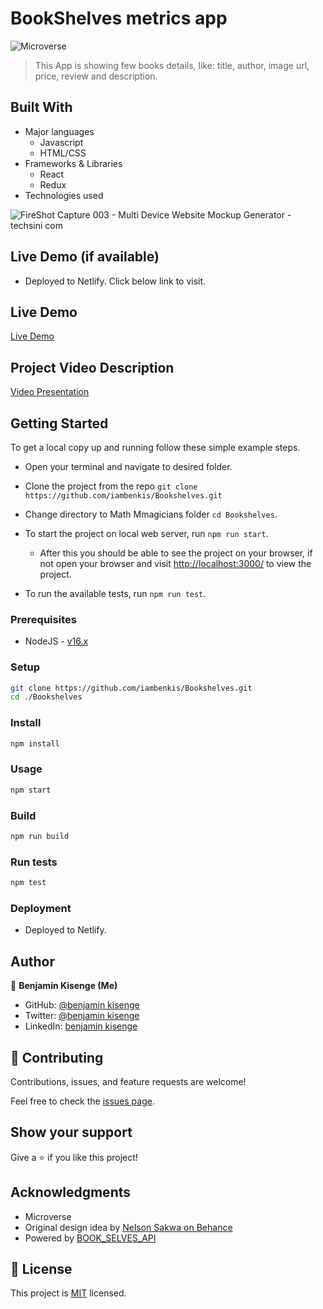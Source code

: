 # BookShelves metrics app

![Microverse](https://img.shields.io/badge/Microverse-blueviolet)

>This App is showing few books details, like: title, author, image url, price, review and description.

## Built With

- Major languages
  - Javascript
  - HTML/CSS
- Frameworks & Libraries
  - React
  - Redux
- Technologies used

![FireShot Capture 003 - Multi Device Website Mockup Generator - techsini com](https://user-images.githubusercontent.com/80458199/195976138-60eff7e9-624d-41b2-a705-a96b24042da2.png)



## Live Demo (if available)

- Deployed to Netlify. Click below link to visit.

## Live Demo

[Live Demo](https://634a5de47268306b6cf8fb28--scintillating-cupcake-d003b8.netlify.app/)

## Project Video Description

[Video Presentation](https://drive.google.com/file/d/1YgUeWXF2ihYwtJl1Ut4FGh_CRpcdL2iA/view?usp=sharing)

## Getting Started

To get a local copy up and running follow these simple example steps.

- Open your terminal and navigate to desired folder.

- Clone the project from the repo `git clone https://github.com/iambenkis/Bookshelves.git`

- Change directory to Math Mmagicians folder `cd Bookshelves`.

- To start the project on local web server, run `npm run start`.

  - After this you should be able to see the project on your browser, if not open your browser and visit [http://localhost:3000/](http://localhost:3000/) to view the project.

- To run the available tests, run `npm run test`.

### Prerequisites

- NodeJS - [v16.x](https://nodejs.org/en/)

### Setup

```bash
git clone https://github.com/iambenkis/Bookshelves.git
cd ./Bookshelves
```

### Install

```bash
npm install
```

### Usage

```bash
npm start
```

### Build

```bash
npm run build
```

### Run tests

```bash
npm test
```

### Deployment

- Deployed to Netlify.

## Author

👤 **Benjamin Kisenge (Me)**

* GitHub: [@benjamin kisenge](https://github.com/iambenkis)
* Twitter: [@benjamin kisenge](https://twitter.com/iambenkis)
* LinkedIn: [benjamin kisenge](https://www.linkedin.com/in/ben-kisenge/)

## 🤝 Contributing

Contributions, issues, and feature requests are welcome!

Feel free to check the [issues page](https://github.com/iambenkis/Bookshelves/issues).

## Show your support

Give a ⭐️ if you like this project!

## Acknowledgments

- Microverse
- Original design idea by [Nelson Sakwa on Behance](https://www.behance.net/gallery/31579789/Ballhead-App-(Free-PSDs))
- Powered by [BOOK_SELVES_API](https://rapidapi.com/Ionut-Cora/api/bookshelves/)

## 📝 License

This project is [MIT](./LICENSE) licensed.


